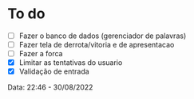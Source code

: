 
# To do

- [ ] Fazer o banco de dados (gerenciador de palavras)
- [ ] Fazer tela de derrota/vitoria e de apresentacao
- [ ] Fazer a forca
- [x] Limitar as tentativas do usuario
- [x] Validação de entrada

Data: 22:46 - 30/08/2022
